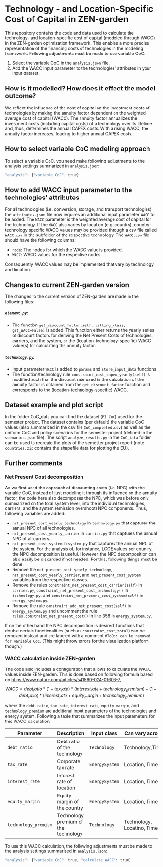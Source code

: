 # Technology - and Location-Specific Cost of Capital in ZEN-garden
This repository contains the code and data used to calculate the technology- and location-specific cost of capital (modeled through WACC) in the ZEN-garden optimization framework. 
This enables a more precise representation of the financing costs of technologies in the modeling framework. 
Following adjustments must be made to use variable CoC:
1. Select the variable CoC in the `analysis.json` file.
2. Add the WACC input parameter to the technologies' attributes in your input dataset.

## How is it modelled? How does it effect the model outcome?
We reflect the influence of the cost of capital on the investment costs of technologies by making 
the annuity factor dependent on the weighted average cost of capital (WACC). The annuity factor annualizes the 
investment costs (including capital costs) of a technology over its lifetime and, thus, determines the annual CAPEX costs. 
With a rising WACC, the annuity factor increases, leading to higher annual CAPEX costs.

## How to select variable CoC modeling approach
To select a variable CoC, you need make following adjustments to the analysis settings summarized in `analysis.json`:
```bash
"analysis": {"variable_CoC": true}
```

## How to add WACC input parameter to the technologies' attributes
For all technologies (i.e. conversion, storage, and transport technologies) the `attributes.json` file now requires an 
additional input parameter `WACC` to be added. The `WACC` parameter is the weighted average cost of capital for the technology.
If the `WACC` also varies by location (e.g. country), country-technology specific WACC values may be provided through a 
csv file called `WACC.csv` in the subfolder of the respective technology. The `WACC.csv` file should have the following columns:
- `node`: The nodes for which the WACC value is provided.
- `WACC`: WACC values for the respective nodes.

Consequently, WACC values may be implemented that vary by technology and location.

## Changes to current ZEN-garden version
The changes to the current version of ZEN-garden are made in the following files:

##### `element.py`:
- The function `get_discount_factor(self, calling_class, get_WACC=False)` is added. This function either returns the yearly series of discount factors for deriving the Net Present Costs of technologies, carriers, and the system, or the (location-technology-specific) WACC value(s) for calculating the annuity factor.

##### `technology.py`:
- Input parameter `WACC` is added to `params` and `store_input_data` functions.
- The function/technology rule `constraint_cost_capex_yearly(self)` is modified such that the discount rate used in the calculation of the annuity factor is obtained from the `get_discount_factor` function and corresponds to the (location-technology-specific) WACC. 

## Dataset example and plot script
In the folder CoC_data you can find the dataset (`PI_CoC`) used for the semester project. 
The dataset contains (per default) the variable CoC values (also summarized in the csv file `CoC_completed.csv`) as well as the uniform CoC and policy scenarios for the semester project (defined in the `scenarios.json` file). 
The script `analyze_results.py` in the `CoC_data` folder can be used to recreate the plots of the semester project report (note `countries.zip` contains the shapefile data for plotting the EU). 

## Further comments

### Net Present Cost decomposition
As we first used the approach of discounting costs (i.e. NPC) with the variable CoC, instead of just modeling it through its influence on the annuity factor, the code here also 
decomposes the NPC, which was before only summarized on the total system level, into the individual technologies, carriers, and the system (emission overshoot) NPC components.
Thus, following variables are added:
- `net_present_cost_yearly_technology` in `technology.py` that captures the annual NPC of all technologies.
- `net_present_cost_yearly_carrier` in `carrier.py` that captures the annual NPC of all carriers.
- `net_present_cost_system` in `system.py` that captures the annual NPC of the system.
For the analysis of, for instance, LCOE values per country, the NPC decomposition is useful.
However, the NPC decomposition can also easily be discarded if not needed. For this, following things must be done:
- Remove the `net_present_cost_yearly_technology`, `net_present_cost_yearly_carrier`, and `net_present_cost_system` variables from the respective classes.
- Remove the rules `constraint_net_present_cost_carrier(self)` in `carrier.py`, `constraint_net_present_cost_technology()` in `technology.py`, and `constraint_net_present_cost_system(self)` in `energy_system.py`.
- Remove the rule `constraint_add_net_present_cost(self)` in `energy_system.py` and uncomment the rule `rules.constraint_net_present_cost()` in line 358 in `energy_system.py`.

If on the other hand the NPC decomposition is desired, functions that double certain functionalities (such as `constraint_cost_total`) can be removed instead and are labeled with a comment `#ToDo: can be removed for variable CoC`. (This might throw errors for the visualization platform though.)

### WACC calculation inside ZEN-garden
The code also includes a configuration that allows to calculate the WACC values inside ZEN-garden. This is done based on following formula based on https://www.nature.com/articles/s41560-024-01606-7,
```math
WACC = debt_ratio * (1-tax_rate) * (interest_rate +technology_premium) + (1-debt_ratio) * (interest_rate + equity_margin + technology_premium)
```
where the `debt_ratio`, `tax_rate`, `interest_rate`, `equity_margin`, and `technology_premium` are additional input parameters of the technologies and energy system.
Following a table that summarizes the input parameters for this WACC calculation:

| Parameter | Description                          | Input class    | Can vary across            |
| --- |--------------------------------------|----------------|----------------------------|
| `debt_ratio` | Debt ratio of the technology         | `Technology`   | Technology,Time            |
| `tax_rate` | Corporate tax rate                   | `EnergySystem` | Location, Time             |
| `interest_rate` | Interest rate of location            | `EnergySystem` | Location, Time             |
| `equity_margin` | Equity margin of the country         | `EnergySystem` | Location, Time             |
| `technology_premium` | Technology premium of the technology | `Technology`    | Technology, Locatino, Time |

To use this WACC calculation, the following adjustments must be made to the analysis settings summarized in `analysis.json`:
```bash
"analysis": {"variable_CoC": true, "calculate_WACC": true}
```